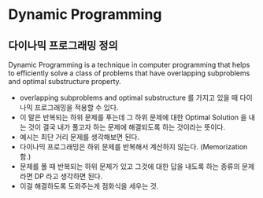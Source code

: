 # Dynamic Programming 

## 다이나믹 프로그래밍 정의 

Dynamic Programming is a technique in computer programming that helps to efficiently solve a class of problems that have overlapping subproblems and optimal substructure property.

- overlapping subproblems and optimal substructure 를 가지고 있을 때 다이나믹 프로그래밍을 적용할 수 있다. 
- 이 말은 반복되는 하위 문제를 푸는데 그 하위 문제에 대한 Optimal Solution 을 내는 것이 결국 내가 풀고자 하는 문제에 해결되도록 하는 것이라는 뜻이다.
- 예시는 최단 거리 문제를 생각해보면 된다. 
- 다이나믹 프로그래밍은 하위 문제를 반복해서 계산하지 않는다. (Memorization 함.)
- 문제를 풀 때 반복되는 하위 문제가 있고 그것에 대한 답을 내도록 하는 종류의 문제라면 DP 라고 생각하면 된다. 
- 이걸 해결하도록 도와주는게 점화식을 세우는 것. 



